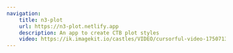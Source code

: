 ```yaml
---
navigation:
    title: n3-plot
    url: https://n3-plot.netlify.app
    description: An app to create CTB plot styles
    video: https://ik.imagekit.io/castles/VIDEO/cursorful-video-1750713394235.mp4?updatedAt=1750713417673
---
```

